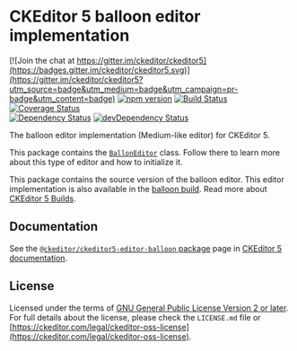 CKEditor 5 balloon editor implementation
=========================================

[![Join the chat at https://gitter.im/ckeditor/ckeditor5](https://badges.gitter.im/ckeditor/ckeditor5.svg)](https://gitter.im/ckeditor/ckeditor5?utm_source=badge&utm_medium=badge&utm_campaign=pr-badge&utm_content=badge)
[![npm version](https://badge.fury.io/js/%40ckeditor%2Fckeditor5-editor-balloon.svg)](https://www.npmjs.com/package/@ckeditor/ckeditor5-editor-balloon)
[![Build Status](https://travis-ci.org/ckeditor/ckeditor5-editor-balloon.svg?branch=master)](https://travis-ci.org/ckeditor/ckeditor5-editor-balloon)
[![Coverage Status](https://coveralls.io/repos/github/ckeditor/ckeditor5-editor-balloon/badge.svg?branch=master)](https://coveralls.io/github/ckeditor/ckeditor5-editor-balloon?branch=master)
<br>
[![Dependency Status](https://david-dm.org/ckeditor/ckeditor5-editor-balloon/status.svg)](https://david-dm.org/ckeditor/ckeditor5-editor-balloon)
[![devDependency Status](https://david-dm.org/ckeditor/ckeditor5-editor-balloon/dev-status.svg)](https://david-dm.org/ckeditor/ckeditor5-editor-balloon?type=dev)

The balloon editor implementation (Medium-like editor) for CKEditor 5.

This package contains the [`BallonEditor`](https://ckeditor.com/docs/ckeditor5/latest/api/module_editor-balloon_ballooneditor-BallonEditor.html) class. Follow there to learn more about this type of editor and how to initialize it.

This package contains the source version of the balloon editor. This editor implementation is also available in the [balloon build](https://www.npmjs.com/package/@ckeditor/ckeditor5-build-balloon). Read more about [CKEditor 5 Builds](https://ckeditor.com/docs/ckeditor5/latest/builds/index.html).

## Documentation

See the [`@ckeditor/ckeditor5-editor-balloon` package](https://ckeditor.com/docs/ckeditor5/latest/api/editor-balloon.html) page in [CKEditor 5 documentation](https://ckeditor.com/docs/ckeditor5/latest/).

## License

Licensed under the terms of [GNU General Public License Version 2 or later](http://www.gnu.org/licenses/gpl.html). For full details about the license, please check the `LICENSE.md` file or [https://ckeditor.com/legal/ckeditor-oss-license](https://ckeditor.com/legal/ckeditor-oss-license).
